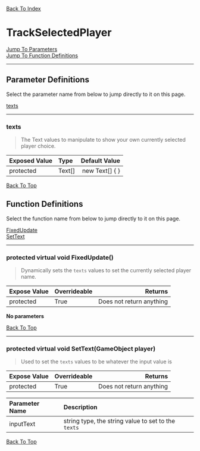 [Back To Index](../../../index.md)

# TrackSelectedPlayer

[Jump To Parameters](#parameter-definitions)<br/>
[Jump To Function Definitions](#functions-definitions)<br/>

--------------------------------------------------------
## Parameter Definitions<a name="parameter-definitions"></a>

Select the parameter name from below to jump directly to it on this page.

[texts](#parameter-texts)<br>

------------------
### texts<a name="parameter-texts"></a>

> The Text values to manipulate to show your own currently selected player choice.

| Exposed Value | Type | Default Value |
|:---|:---|---:|
|protected |Text[]|new Text[] { }

[Back To Top](#)

## Function Definitions<a name="functions-definitions"></a>

Select the function name from below to jump directly to it on this page.

[FixedUpdate](#FixedUpdate)<br>
[SetText](#SetText)<br>

------------------
### protected virtual void FixedUpdate()<a name="FixedUpdate"></a>

>   Dynamically sets the `texts` values to set the currently selected player name. 

| Expose Value | Overrideable | Returns |
|:---|:---|---:|
|protected|True|Does not return anything|

**No parameters**

[Back To Top](#)

------------------
### protected virtual void SetText(GameObject player)<a name="SetText"></a>

>   Used to set the `texts` values to be whatever the input value is 

| Expose Value | Overrideable | Returns |
|:---|:---|---:|
|protected|True|Does not return anything|

| Parameter Name | Description |
|:---|:---|
|inputText|string type, the string value to set to the `texts`|

[Back To Top](#)

